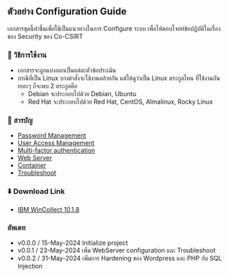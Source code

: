 ## ตัวอย่าง Configuration Guide
เอกสารชุดนี้ทำขึ้นเพื่อใช้เป็นแนวทางในการ Configure ระบบ เพื่อให้ตอบโจทย์ข้อปฏิบัติในเรื่องของ Security ของ Co-CSIRT

### 📖 วิธีการใช้งาน
- เอกสารจะถูกแบ่งออกเป็นแต่ละหัวข้อประเมิน
- กรณีที่เป็น Linux บางคำสั่งจะใช้งานคล้ายกัน แต่ให้ดูว่าเป็น Linux ตระกูลไหน ที่ใช้งานกันเยอะๆ ก็จะพบ 2 ตระกูลคือ
    - Debian จะประกอบไปด้วย Debian, Ubuntu
    - Red Hat จะประกอบไปด้วย Red Hat, CentOS, Almalinux, Rocky Linux

### 📑 สารบัญ
- [Password Management](./PasswordManagement)
- [User Access Management](./UserAccessManagement)
- [Multi-factor authentication](./MultiFactorAuth)
- [Web Server](./WebServer)
- [Container](./Container/installation-guide.md)
- [Troubleshoot](./troubleshoot.md)

### ⬇️ Download Link
- [IBM WinCollect 10.1.8](https://cosirt.sdi.one.th/dl/wincollect-10.1.8-17.x64.msi)

### อัพเดท
- v0.0.0 / 15-May-2024 Initialize project
- v0.0.1 / 23-May-2024 เพิ่ม WebServer configuration และ Troubleshoot
- v0.0.2 / 31-May-2024 เพิ่มการ Hardening ของ Wordpress และ PHP กับ SQL Injection

